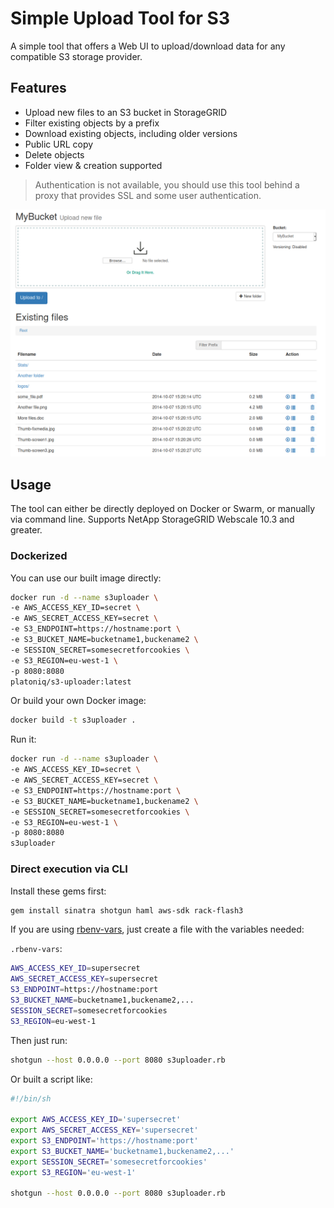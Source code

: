 # Simple Upload Tool for S3

A simple tool that offers a Web UI to upload/download data for any compatible S3 storage provider.

## Features

* Upload new files to an S3 bucket in StorageGRID
* Filter existing objects by a prefix
* Download existing objects, including older versions
* Public URL copy
* Delete objects
* Folder view & creation supported

> Authentication is not available, you should use this tool behind a proxy that provides SSL and some user authentication.

![alt text](screenshots/screenshot1.2.png "Screenshot")

## Usage

The tool can either be directly deployed on Docker or Swarm, or manually via command line. Supports NetApp StorageGRID Webscale 10.3 and greater.

### Dockerized

You can use our built image directly:

```bash
docker run -d --name s3uploader \
-e AWS_ACCESS_KEY_ID=secret \
-e AWS_SECRET_ACCESS_KEY=secret \
-e S3_ENDPOINT=https://hostname:port \
-e S3_BUCKET_NAME=bucketname1,buckename2 \
-e SESSION_SECRET=somesecretforcookies \
-e S3_REGION=eu-west-1 \
-p 8080:8080
platoniq/s3-uploader:latest
```

Or build your own Docker image:

```bash
docker build -t s3uploader .
```

Run it:

```bash
docker run -d --name s3uploader \
-e AWS_ACCESS_KEY_ID=secret \
-e AWS_SECRET_ACCESS_KEY=secret \
-e S3_ENDPOINT=https://hostname:port \
-e S3_BUCKET_NAME=bucketname1,buckename2 \
-e SESSION_SECRET=somesecretforcookies \
-e S3_REGION=eu-west-1 \
-p 8080:8080
s3uploader
```

### Direct execution via CLI

Install these gems first:

```bash
gem install sinatra shotgun haml aws-sdk rack-flash3
```

If you are using [rbenv-vars](https://github.com/rbenv/rbenv-vars), just create a file with the variables needed:

`.rbenv-vars`:

```bash
AWS_ACCESS_KEY_ID=supersecret
AWS_SECRET_ACCESS_KEY=supersecret
S3_ENDPOINT=https://hostname:port
S3_BUCKET_NAME=bucketname1,buckename2,...
SESSION_SECRET=somesecretforcookies
S3_REGION=eu-west-1
```

Then just run:

```bash
shotgun --host 0.0.0.0 --port 8080 s3uploader.rb
```

Or built a script like:

```bash
#!/bin/sh

export AWS_ACCESS_KEY_ID='supersecret'
export AWS_SECRET_ACCESS_KEY='supersecret'
export S3_ENDPOINT='https://hostname:port'
export S3_BUCKET_NAME='bucketname1,buckename2,...'
export SESSION_SECRET='somesecretforcookies'
export S3_REGION='eu-west-1'

shotgun --host 0.0.0.0 --port 8080 s3uploader.rb
```
